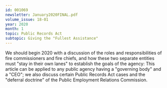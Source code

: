 ```yaml
---
id: 001069
newsletter: January2020FINAL.pdf
volume_issue: 18-01
year: 2020
month: 1
topic: Public Records Act
subtopic: Giving the "Fullest Assistance"
---
```


We should begin 2020 with a discussion of the roles and responsibilities of fire commissioners and fire chiefs, and how these two separate entities must "stay in their own lanes" to establish the goals of the agency: This article can be applied to any public agency having a "governing body" and a "CEO"; we also discuss certain Public Records Act cases and the "deferral doctrine" of the Public Employment Relations Commission.